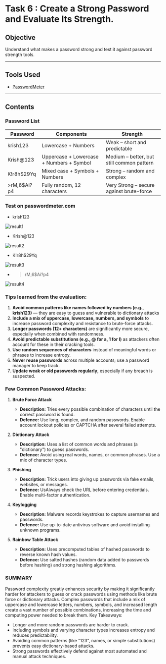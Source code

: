 # Task 6 : Create a Strong Password and Evaluate Its Strength.

## Objective
Understand what makes a password strong and test it against password strength tools.

---

## Tools Used
- [PasswordMeter](https://www.passwordmeter.com/)

---
## Contents

### Password List

| Password      |                  Components                  |                 Strength                 |
|---------------|----------------------------------------------|------------------------------------------|
| krish123      | Lowercase + Numbers                          |Weak – short and predictable              |
| Krish@123     | Uppercase + Lowercase + Numbers + Symbol     |Medium – better, but still common pattern |
| K!r8h$29Yq    | Mixed case + Symbols + Numbers               |Strong – random and complex               |
| >rM,6$Ai?p4   | Fully random, 12 characters                  |Very Strong – secure against brute-force  |

### Test on passwordmeter.com
- krish123

![result1](imgs/result_1.png)

- Krish@123

![result2](imgs/result_2.png)

- K!r8h$29Yq

![result3](imgs/result_3.png)

- >rM,6$Ai?p4

![result4](imgs/result_4.png)

### Tips learned from the evaluation: 
 1. **Avoid common patterns like names followed by numbers (e.g., krish123)** — they are easy to guess and vulnerable to dictionary attacks
 2.	**Include a mix of uppercase, lowercase, numbers, and symbols** to increase password complexity and resistance to brute-force attacks.
 3.	**Longer passwords (12+ characters)** are significantly more secure, especially when combined with randomness.
 4.	**Avoid predictable substitutions (e.g., @ for a, 1 for l)** as attackers often account for these in their cracking tools.
 5.	**Use random sequences of characters** instead of meaningful words or phrases to increase entropy.
 6.	**Never reuse passwords** across multiple accounts; use a password manager to keep track.
 7.	**Update weak or old passwords regularly**, especially if any breach is suspected.

### Few Common Password Attacks: 
 1. **Brute Force Attack**
    - **Description:** Tries every possible combination of characters until the correct password is found.
    - **Defence:** Use long, complex, and random passwords. Enable account lockout policies or CAPTCHA after several failed attempts.

 2. **Dictionary Attack**
    - **Description:** Uses a list of common words and phrases (a "dictionary") to guess passwords.
    - **Defence:** Avoid using real words, names, or common phrases. Use a mix of character types.
 3. **Phishing**
    - **Description:** Trick users into giving up passwords via fake emails, websites, or messages.
    - **Defence:** UsAlways check the URL before entering credentials. Enable multi-factor authentication.
 4. **Keylogging**
    - **Description:** Malware records keystrokes to capture usernames and passwords.
    - **Defence:** Use up-to-date antivirus software and avoid installing unknown programs.
 5. **Rainbow Table Attack**
    - **Description:** Uses precomputed tables of hashed passwords to reverse known hash values.
    - **Defence:** Use salted hashes (random data added to passwords before hashing) and strong hashing algorithms.


### SUMMARY
Password complexity greatly enhances security by making it significantly harder for attackers to guess or crack passwords using methods like brute force or dictionary attacks. Complex passwords that include a mix of uppercase and lowercase letters, numbers, symbols, and increased length create a vast number of possible combinations, increasing the time and computing power needed to break them.
Key Takeaways:
   - Longer and more random passwords are harder to crack.
   - Including symbols and varying character types increases entropy and reduces predictability.
   - Avoiding common patterns (like "123", names, or simple substitutions) prevents easy dictionary-based attacks.
   - Strong passwords effectively defend against most automated and manual attack techniques.